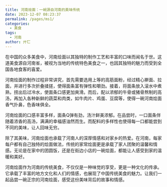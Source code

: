 ```yaml
---
title: 河南烩面：一碗源自河南的美味传统
date: 2023-12-07 08:23:37
permalink: /pages/ms1/
categories:
  - 美食
tags:
  - 河南
author: 廾匸
---
```


在中国的众多美食中，河南烩面以其独特的制作工艺和丰富的口味而闻名于世。这道美食源自河南省，被视为当地的传统特色美食之一，也因其独特的魅力而受到全国各地食客的喜爱。

河南烩面的制作过程非常讲究，首先需要选用上等的高筋面粉，经过精心擀面、拉面，并进行多次折叠揉搓，使得面条富有弹性和嚼劲。接着，将面条放入滚水中煮熟，捞出后过冷水，使面条口感更加爽滑。而后，配以浓郁的牛骨或猪骨熬制的高汤，再加入各种新鲜的蔬菜和肉类，如牛肉片、鸡蛋、豆腐等，使得一碗河南烩面香气扑鼻，色香味俱全。

河南烩面的口感丰富多样，面条Q弹有劲，汤汁鲜美浓郁。在品尝时，一口面条伴随着浓香的高汤，满满的幸福感油然而生。而配料的多样性也使得每一口都能尝到不同的美味，让人回味无穷。

除了其美味，河南烩面也承载了河南人的深厚情感和对家乡的热爱。在河南，每家每户都有自己独特的烩面做法，传统的家常烩面更是承载了家人团聚的温馨和情感。无论是在家中的团圆饭，还是在街边小店的一碗烩面，都能让人感受到家的温暖和美好。

河南烩面作为河南的传统美食，不仅仅是一种味觉的享受，更是一种文化的传承。它承载了丰富的地方文化和人们的情感，也展现了中国传统美食的魅力。让我们一起品尝一碗正宗的河南烩面，感受这份美味背后的故事和情感。
